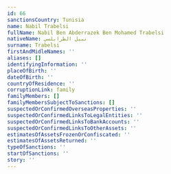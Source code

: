 ```yaml
---
id: 66
sanctionsCountry: Tunisia
name: Nabil Trabelsi
fullName: Nabil Ben Abderrazek Ben Mohamed Trabelsi
nativeName: نبيل الطرابلسي
surname: Trabelsi
firstAndMidleNames: ''
aliases: []
identifyingInformation: ''
placeOfBirth: ''
dateOfBirth: ''
countryOfResidence: ''
corruptionLink: family
familyMembers: []
familyMembersSubjectToSanctions: []
suspectedOrConfirmedOverseasProperties: ''
suspectedOrConfirmedLinksToLegalEntities: ''
suspectedOrConfirmedLinksToBankAccounts: ''
suspectedOrConfirmedLinksToOtherAssets: ''
estimatesOfAssetsFrozenOrConfiscated: ''
estimatesOfAssetsReturned: ''
typeOfSanctions: ''
startOfSanctions: ''
story: ''
---
```

